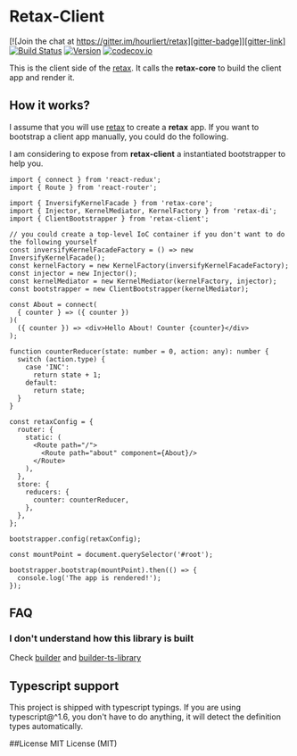 # Retax-Client

[![Join the chat at https://gitter.im/hourliert/retax][gitter-badge]][gitter-link]
[![Build Status][travis-badge]][travis-link]
[![Version][version-badge]][version-link]
[![codecov.io][codecov-badge]][codecov-link]

This is the client side of the [retax](https://github.com/retaxJS/retax).
It calls the **retax-core** to build the client app and render it.


## How it works?

I assume that you will use [retax](https://github.com/retaxJS/retax) to create a **retax** app.
If you want to bootstrap a client app manually, you could do the following.

I am considering to expose from **retax-client** a instantiated bootstrapper to help you.

```tsx
import { connect } from 'react-redux';
import { Route } from 'react-router';

import { InversifyKernelFacade } from 'retax-core';
import { Injector, KernelMediator, KernelFactory } from 'retax-di';
import { ClientBootstrapper } from 'retax-client';

// you could create a top-level IoC container if you don't want to do the following yourself
const inversifyKernelFacadeFactory = () => new InversifyKernelFacade();
const kernelFactory = new KernelFactory(inversifyKernelFacadeFactory);
const injector = new Injector();
const kernelMediator = new KernelMediator(kernelFactory, injector);
const bootstrapper = new ClientBootstrapper(kernelMediator);

const About = connect(
  { counter } => ({ counter })
)(
  ({ counter }) => <div>Hello About! Counter {counter}</div>
);

function counterReducer(state: number = 0, action: any): number {
  switch (action.type) {
    case 'INC':
      return state + 1;
    default:
      return state;
  }
}

const retaxConfig = {
  router: {
    static: (
      <Route path="/">
        <Route path="about" component={About}/>
      </Route>
    ),
  },
  store: {
    reducers: {
      counter: counterReducer,
    },
  },
};

bootstrapper.config(retaxConfig);

const mountPoint = document.querySelector('#root');

bootstrapper.bootstrap(mountPoint).then(() => {
  console.log('The app is rendered!');
});

```

## FAQ
### I don't understand how this library is built
Check [builder][builder-link] and [builder-ts-library][builder-ts-library-link]


## Typescript support
This project is shipped with typescript typings.
If you are using typescript@^1.6, you don't have to do anything, it will detect the definition types automatically.


##License
MIT License (MIT)


[gitter-badge]: https://badges.gitter.im/hourliert/retax.svg
[gitter-link]: https://gitter.im/hourliert/retax?utm_source=badge&utm_medium=badge&utm_campaign=pr-badge&utm_content=badge
[travis-badge]: https://travis-ci.org/retaxJS/retax-client.svg?branch=master
[travis-link]: https://travis-ci.org/retaxJS/retax-client
[version-badge]: https://badge.fury.io/js/retax-client.svg
[version-link]: https://badge.fury.io/js/retax-client
[codecov-badge]: https://codecov.io/github/retaxJS/retax-client/coverage.svg?branch=master
[codecov-link]: https://codecov.io/github/retaxJS/retax-client?branch=master
[builder-link]: http://builder.formidable.com/
[builder-ts-library-link]: https://github.com/hourliert/builder-ts-library

